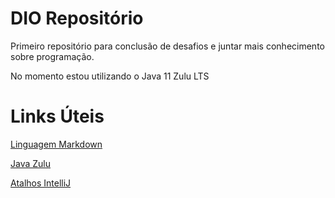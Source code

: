# DIO Repositório
Primeiro repositório para conclusão de desafios e juntar mais conhecimento sobre programação.

No momento estou utilizando o Java 11 Zulu LTS

# Links Úteis
[Linguagem Markdown](https://docs.pipz.com/central-de-ajuda/learning-center/guia-basico-de-markdown#open)

[Java Zulu](https://www.azul.com/downloads/?package=jdk)

[Atalhos IntelliJ](http://www.basef.com.br/index.php/Atalhos_do_IntelliJ_Idea)
